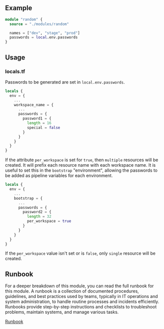 ## Example

```terraform
module "random" {
  source = "./modules/random"

  names = ["dev", "stage", "prod"]
  passwords = local.env.passwords
}
```


## Usage

### locals.tf

Passwords to be generated are set in `local.env.passwords`.

```terraform
locals {
  env = {
    ...
    workspace_name = {
      ...
      passwords = {
        password1 = {
          length = 16
          special = false
        }
      }
    }
  }
}
```

If the attribute `per_workspace` is set for `true`, then `multiple` resources will be created. It will prefix each resource name with each workspace name. It is useful to set this in the `bootstrap` "environment", allowing the passwords to be added as pipeline variables for each environment.

```terraform
locals {
  env = {
    ...
    bootstrap = {
      ...
      passwords = {
        password2 = {
          length = 32
          per_workspace = true
        }
      }
    }
  }
}
```

If the `per_workspace` value isn't set or is `false`, only `single` resource will be created.

## Runbook

For a deeper breakdown of this module, you can read the full runbook for this module. A runbook is a collection of documented procedures, guidelines, and best practices used by teams, typically in IT operations and system administration, to handle routine processes and incidents efficiently. Runbooks provide step-by-step instructions and checklists to troubleshoot problems, maintain systems, and manage various tasks.

[Runbook](RUNBOOK.md)